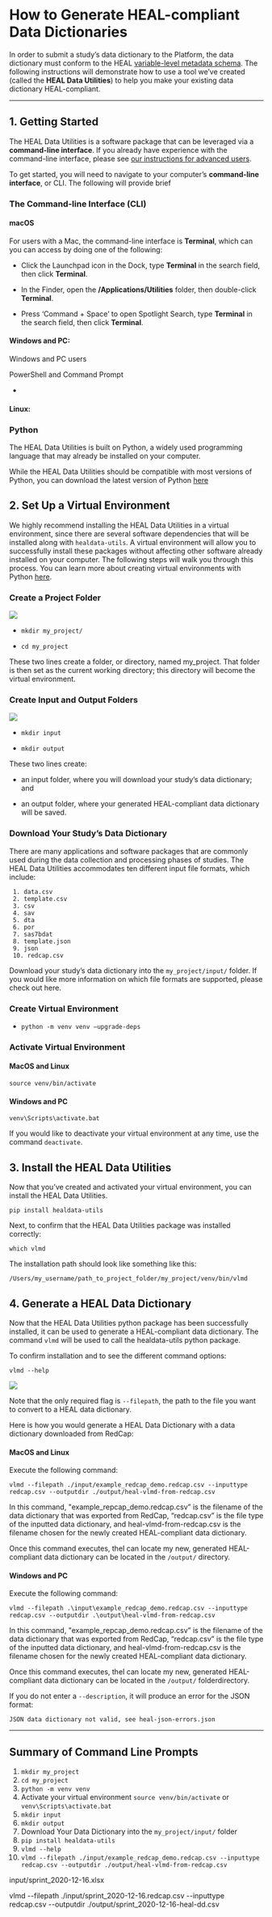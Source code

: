 # How to Generate HEAL-compliant Data Dictionaries

In order to submit a study’s data dictionary to the Platform, the data dictionary must conform to the HEAL [variable-level metadata schema](https://github.com/HEAL/heal-metadata-schemas/tree/variable-level-metadata/variable-level-metadata-schema). The following instructions will demonstrate how to use a tool we’ve created (called the **HEAL Data Utilities**) to help you make your existing data dictionary HEAL-compliant.

---

## 1. Getting Started 

The HEAL Data Utilities is a software package that can be leveraged via a **command-line interface**. If you already have experience with the command-line interface, please see [our instructions for advanced users](./vlmd//temp.md).

To get started, you will need to navigate to your computer’s **command-line interface**, or CLI. The following will provide brief 

### The Command-line Interface (CLI)

#### macOS 

For users with a Mac, the command-line interface is **Terminal**, which can you can access by doing one of the following:


- Click the Launchpad icon in the Dock, type **Terminal** in the search field, then click **Terminal**.


- In the Finder, open the **/Applications/Utilities** folder, then double-click **Terminal**.


- Press ‘Command + Space’ to open Spotlight Search, type **Terminal** in the search field, then click **Terminal**.

#### Windows and PC: 

Windows and PC users 

PowerShell and Command Prompt

- 

#### Linux:

### Python

The HEAL Data Utilities is built on Python, a widely used programming language that may   already be installed on your computer.

While the HEAL Data Utilities should be compatible with most versions of Python, you can download the latest version of Python [here](https://www.python.org/downloads/)

## 2. Set Up a Virtual Environment

We highly recommend installing the HEAL Data Utilities in a virtual environment, since there are several software dependencies that will be installed along with `healdata-utils`. A virtual environment will allow you to successfully install these packages without affecting other software already installed on your computer. The following steps will walk you through this process. You can learn more about creating virtual environments with Python [here](https://docs.python.org/3/library/venv.html).  

### Create a Project Folder

![](../img/create_project_folder.gif)

- `mkdir my_project/`

- `cd my_project `

These two lines create a folder, or directory, named my_project. That folder is then set as the current working directory; this directory will become the virtual environment. 

### Create Input and Output Folders

![](../img/create_inputoutput.gif)

- `mkdir input`

- `mkdir output`

These two lines create:

- an input folder, where you will download your study’s data dictionary; and

 - an output folder, where your generated HEAL-compliant data dictionary will be saved.

### Download Your Study’s Data Dictionary

There are many applications and software packages that are commonly used during the data collection and processing phases of studies. The HEAL Data Utilities accommodates ten different input file formats, which include:

     1. data.csv
     2. template.csv
     3. csv
     4. sav
     5. dta
     6. por
     7. sas7bdat
     8. template.json
     9. json
     10. redcap.csv 

Download your study’s data dictionary into the `my_project/input/` folder. If you would like more information on which file formats are supported, please check out here. 

### Create Virtual Environment

- `python -m venv venv –upgrade-deps`

### Activate Virtual Environment

#### MacOS and Linux

`source venv/bin/activate`

#### Windows and PC

`venv\Scripts\activate.bat`

If you would like to deactivate your virtual environment at any time, use the command `deactivate`.

## 3. Install the HEAL Data Utilities 

Now that you’ve created and activated your virtual environment, you can install the HEAL Data Utilities. 

`pip install healdata-utils`

Next, to confirm that the HEAL Data Utilities package was installed correctly:

`which vlmd`

The installation path should look like something like this:

`/Users/my_username/path_to_project_folder/my_project/venv/bin/vlmd`

## 4. Generate a HEAL Data Dictionary 

Now that the HEAL Data Utilities python package has been successfully installed, it can be used to generate a HEAL-compliant data dictionary. The command `vlmd` will be used to call the healdata-utils python package. 

To confirm installation and to see the different command options:

`vlmd --help`

![](../img/vlmd_options.png/)

Note that the only required flag is `--filepath`, the path to the file you want to convert to a HEAL data dictionary. 

Here is how you would generate a HEAL Data Dictionary with a data dictionary downloaded from RedCap:

#### MacOS and Linux

Execute the following command: 

`vlmd --filepath ./input/example_redcap_demo.redcap.csv --inputtype redcap.csv --outputdir ./output/heal-vlmd-from-redcap.csv`

In this command, "example_repcap_demo.redcap.csv” is the filename of the data dictionary that was exported from RedCap, “redcap.csv” is the file type of the inputted data dictionary, and heal-vlmd-from-redcap.csv is the filename chosen for the newly created HEAL-compliant data dictionary. 

Once this command executes, theI can locate my new, generated HEAL-compliant data dictionary can be located in the `/output/` directory.

#### Windows and PC

Execute the following command: 

`vlmd --filepath .\input\example_redcap_demo.redcap.csv --inputtype redcap.csv --outputdir .\output\heal-vlmd-from-redcap.csv`

In this command, "example_repcap_demo.redcap.csv” is the filename of the data dictionary that was exported from RedCap, “redcap.csv” is the file type of the inputted data dictionary, and heal-vlmd-from-redcap.csv is the filename chosen for the newly created HEAL-compliant data dictionary. 

Once this command executes, theI can locate my new, generated HEAL-compliant data dictionary can be located in the `/output/` folderdirectory.


If you do not enter a `--description`, it will produce an error for the JSON format: 

`JSON data dictionary not valid, see heal-json-errors.json`

---

## Summary of Command Line Prompts

1. `mkdir my_project`
2. `cd my_project`
3. `python -m venv venv`
4. Activate your virtual environment
`source venv/bin/activate` or `venv\Scripts\activate.bat`
5. `mkdir input`
6. `mkdir output`
7. Download Your Data Dictionary into the `my_project/input/` folder
8. `pip install healdata-utils`
9. `vlmd --help`
10. `vlmd --filepath ./input/example_redcap_demo.redcap.csv --inputtype redcap.csv --outputdir ./output/heal-vlmd-from-redcap.csv`


input/sprint_2020-12-16.xlsx

vlmd --filepath ./input/sprint_2020-12-16.redcap.csv --inputtype redcap.csv --outputdir ./output/sprint_2020-12-16-heal-dd.csv

